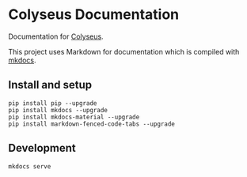 Colyseus Documentation
====================

Documentation for [Colyseus](https://github.com/gamestdio/colyseus/).

This project uses Markdown for documentation which is compiled with [mkdocs](http://www.mkdocs.org).

## Install and setup

```shell
pip install pip --upgrade
pip install mkdocs --upgrade
pip install mkdocs-material --upgrade
pip install markdown-fenced-code-tabs --upgrade
```

## Development

```
mkdocs serve
```